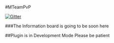 #MTeamPvP

[![Gitter](https://badges.gitter.im/MCrafterss/MTeamPvP.svg)](https://gitter.im/MCrafterss/MTeamPvP?utm_source=badge&utm_medium=badge&utm_campaign=pr-badge)

###The Information board is going to be soon here


##Plugin is in Development Mode Please be patient
